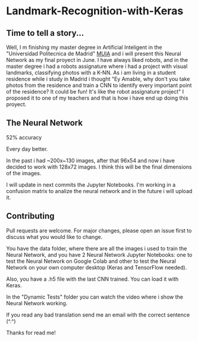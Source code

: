 # Landmark-Recognition-with-Keras

## Time to tell a story...
Well, I m finishing my master degree in Artificial Inteligent in the "Universidad Politecnica de Madrid" 
[MUIA](http://www.dia.fi.upm.es/masteria/?q=es/MUIA) and i will present this Neural Network as my final proyect in June.
I have always liked robots, and in the master degree i had a robots assignature where i had a project 
with visual landmarks, classifying photos with a K-NN. 
As i am living in a student residence while i study in Madrid i thought 
"Ey Amable, why don't you take photos from the residence and train a CNN to 
identify every important point of the residence? It could be fun! It's like the robot assignature project" 
I proposed it to one of my teachers and that is how i have end up doing this proyect.

## The Neural Network
52% accuracy

Every day better.

In the past i had ~200x~130 images, after that 96x54 and now i have decided to work with 128x72 images.
I think this will be the final dimensions of the images.

I will update in next commits the Jupyter Notebooks. I'm working in a confusion matrix to analize the neural network 
and in the future i will upload it.

## Contributing
Pull requests are welcome. For major changes, please open an issue first to discuss what you would like to change.

You have the data folder, where there are all the images i used to train the Neural Network, and you have 2 
Neural Network Jupyter Notebooks: one to test the Neural Network on Google Colab and other 
to test the Neural Network on your own computer desktop (Keras and TensorFlow needed).

Also, you have a .h5 file with the last CNN trained. You can load it with Keras.

In the "Dynamic Tests" folder you can watch the video where i show the Neural Network working.

If you read any bad translation send me an email with the correct sentence (^.^)

Thanks for read me!